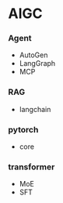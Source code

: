 # AIGC
### Agent
+ AutoGen
+ LangGraph
+ MCP

### RAG
+ langchain

### pytorch
+ core

### transformer
+ MoE
+ SFT


